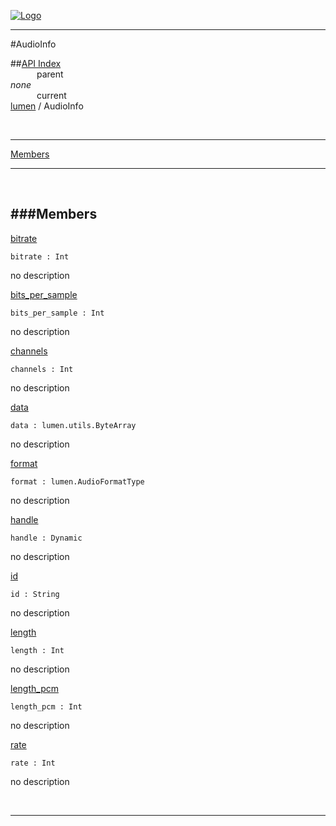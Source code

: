 
[![Logo](../../images/logo.png)](../../index.html)

---

#AudioInfo


##[API Index](../../api/index.html#lumen)   
&emsp;&emsp;&emsp;parent    
_none_   
&emsp;&emsp;&emsp;current    
[lumen](./) / AudioInfo

<br/>

---


[Members](#Members)   


---

&nbsp;   

<a class="lift" name="Members" ></a>
###Members   
---
<a class="lift" name="bitrate" href="#bitrate">bitrate</a>



`bitrate : Int`

<span class="small_desc_flat"> no description </span>   

<a class="lift" name="bits_per_sample" href="#bits_per_sample">bits_per_sample</a>



`bits_per_sample : Int`

<span class="small_desc_flat"> no description </span>   

<a class="lift" name="channels" href="#channels">channels</a>



`channels : Int`

<span class="small_desc_flat"> no description </span>   

<a class="lift" name="data" href="#data">data</a>



`data : lumen.utils.ByteArray`

<span class="small_desc_flat"> no description </span>   

<a class="lift" name="format" href="#format">format</a>



`format : lumen.AudioFormatType`

<span class="small_desc_flat"> no description </span>   

<a class="lift" name="handle" href="#handle">handle</a>



`handle : Dynamic`

<span class="small_desc_flat"> no description </span>   

<a class="lift" name="id" href="#id">id</a>



`id : String`

<span class="small_desc_flat"> no description </span>   

<a class="lift" name="length" href="#length">length</a>



`length : Int`

<span class="small_desc_flat"> no description </span>   

<a class="lift" name="length_pcm" href="#length_pcm">length_pcm</a>



`length_pcm : Int`

<span class="small_desc_flat"> no description </span>   

<a class="lift" name="rate" href="#rate">rate</a>



`rate : Int`

<span class="small_desc_flat"> no description </span>   



&nbsp;
&nbsp;
&nbsp;

---  


&nbsp;   
&nbsp;   